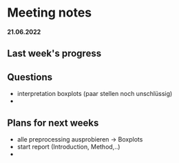 # Meeting notes
**21.06.2022**
## Last week's progress

## Questions
- interpretation boxplots (paar stellen noch unschlüssig)
- 

## Plans for next weeks
- alle preprocessing ausprobieren -> Boxplots
- start report (Introduction, Method,..)
- 